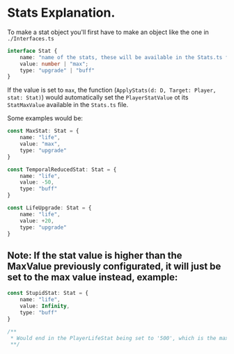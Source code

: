# Stats Explanation.

To make a stat object you'll first have to make an object like the one in `./Interfaces.ts`

```ts
interface Stat {
	name: "name of the stats, these will be available in the Stats.ts file.";
	value: number | "max";
    type: "upgrade" | "buff"
}
```

If the value is set to `max`, the function (`ApplyStats(d: D, Target: Player, stat: Stat)`) would automatically set the `PlayerStatValue` ot its `StatMaxValue` available in the `Stats.ts` file.

Some examples would be:

```ts
const MaxStat: Stat = {
    name: "life",
    value: "max",
    type: "upgrade"
}

const TemporalReducedStat: Stat = {
    name: "life",
    value: -50,
    type: "buff"
}

const LifeUpgrade: Stat = {
    name: "life",
    value: +20,
    type: "upgrade"
}
```

## Note: If the stat value is higher than the MaxValue previously configurated, it will just be set to the max value instead, example:

```ts
const StupidStat: Stat = {
    name: "life",
    value: Infinity,
    type: "buff"
}

/**
 * Would end in the PlayerLifeStat being set to '500', which is the max.
 **/
```